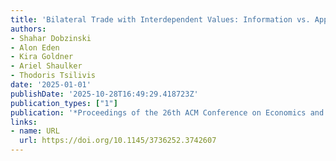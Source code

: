 ```yaml
---
title: 'Bilateral Trade with Interdependent Values: Information vs. Approximation'
authors:
- Shahar Dobzinski
- Alon Eden
- Kira Goldner
- Ariel Shaulker
- Thodoris Tsilivis
date: '2025-01-01'
publishDate: '2025-10-28T16:49:29.418723Z'
publication_types: ["1"]
publication: '*Proceedings of the 26th ACM Conference on Economics and Computation*'
links:
- name: URL
  url: https://doi.org/10.1145/3736252.3742607
---
```

